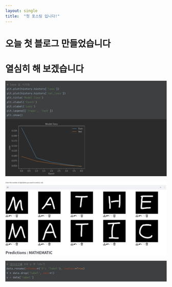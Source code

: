 ```yaml
---
layout: single
title:  "첫 포스팅 입니다!"
---
```

# 오늘 첫 블로그 만들었습니다
# 열심히 해 보겠습니다



![9.loss_graph](\images\2023-05-17-first\9.loss_graph.PNG)

![example](/images/2023-05-17-first/example-1684392308982-3.JPG)

![1.split](\images\2023-05-17-first\1.split.PNG)
